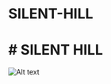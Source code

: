 # SILENT-HILL
# # SILENT HILL
![Alt text](https://shared.akamai.steamstatic.com/store_item_assets/steam/apps/2124490/header.jpg?t=1744248682 "Optional title text")
